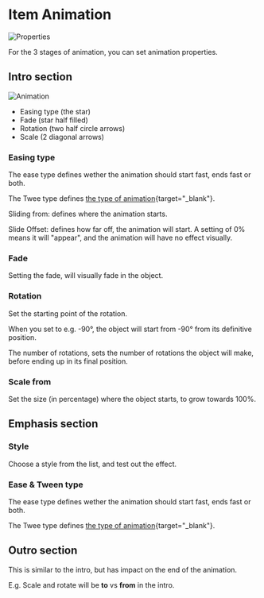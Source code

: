 # Item Animation

![Properties](https://chilipublishdocs.imgix.net/GraFx_studio/panel2.png?w=250&q=80)

For the 3 stages of animation, you can set animation properties.

## Intro section

![Animation](https://chilipublishdocs.imgix.net/GraFx_studio/panel2_2_.png?w=250&q=80)

- Easing type (the star)
- Fade (star half filled)
- Rotation (two half circle arrows)
- Scale (2 diagonal arrows)

### Easing type

The ease type defines wether the animation should start fast, ends fast or both.

The Twee type defines [the type of animation](https://easings.net/){target="_blank"}.

Sliding from: defines where the animation starts.

Slide Offset: defines how far off, the animation will start. A setting of 0% means it will "appear", and the animation will have no effect visually.

### Fade

Setting the fade, will visually fade in the object.

### Rotation

Set the starting point of the rotation.

When you set to e.g. -90°, the object will start from -90° from its definitive position.

The number of rotations, sets the number of rotations the object will make, before ending up in its final position.

### Scale from

Set the size (in percentage) where the object starts, to grow towards 100%.

## Emphasis section

### Style

Choose a style from the list, and test out the effect.

### Ease & Tween type

The ease type defines wether the animation should start fast, ends fast or both.

The Twee type defines [the type of animation](https://easings.net/){target="_blank"}.

## Outro section

This is similar to the intro, but has impact on the end of the animation.

E.g. Scale and rotate will be **to** vs **from** in the intro.